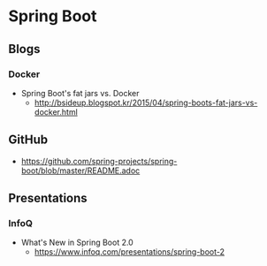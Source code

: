 # Spring Boot
## Blogs
### Docker
* Spring Boot's fat jars vs. Docker
  * http://bsideup.blogspot.kr/2015/04/spring-boots-fat-jars-vs-docker.html

## GitHub
* https://github.com/spring-projects/spring-boot/blob/master/README.adoc

## Presentations
### InfoQ
* What's New in Spring Boot 2.0
  * https://www.infoq.com/presentations/spring-boot-2
